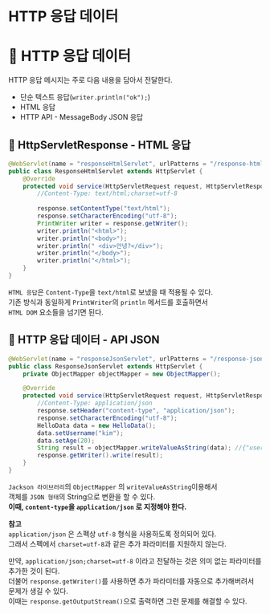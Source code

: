HTTP 응답 데이터
======================   
# 📕 HTTP 응답 데이터   
HTTP 응답 메시지는 주로 다음 내용을 담아서 전달한다.

* 단순 텍스트 응답(`writer.println("ok");`)    
* HTML 응답   
* HTTP API - MessageBody JSON 응답   
   
## 📖 HttpServletResponse - HTML 응답   

```java
@WebServlet(name = "responseHtmlServlet", urlPatterns = "/response-html")
public class ResponseHtmlServlet extends HttpServlet {
    @Override
    protected void service(HttpServletRequest request, HttpServletResponse response) throws ServletException, IOException {
        //Content-Type: text/html;charset=utf-8
        
        response.setContentType("text/html");
        response.setCharacterEncoding("utf-8");
        PrintWriter writer = response.getWriter();
        writer.println("<html>");
        writer.println("<body>");
        writer.println(" <div>안녕?</div>");
        writer.println("</body>");
        writer.println("</html>");
    }
}
```
`HTML 응답`은 `Content-Type`을 `text/html`로 보냈을 때 적용될 수 있다.     
기존 방식과 동일하게 `PrintWriter`의 `println` 메서드를 호출하면서          
`HTML DOM` 요소들을 넘기면 된다.       

## 📖 HTTP 응답 데이터 - API JSON

```java
@WebServlet(name = "responseJsonServlet", urlPatterns = "/response-json")
public class ResponseJsonServlet extends HttpServlet {
    private ObjectMapper objectMapper = new ObjectMapper();

    @Override
    protected void service(HttpServletRequest request, HttpServletResponse response) throws ServletException, IOException {
        //Content-Type: application/json
        response.setHeader("content-type", "application/json");
        response.setCharacterEncoding("utf-8");
        HelloData data = new HelloData();
        data.setUsername("kim");
        data.setAge(20);
        String result = objectMapper.writeValueAsString(data); //{"username":"kim","age":20}
        response.getWriter().write(result);
    }
}
```
`Jackson 라이브러리`의 `ObjectMapper` 의 `writeValueAsString`이용해서       
객체를 `JSON 형태`의 String으로 변환을 할 수 있다.             
**이때, `content-type`을 `application/json` 로 지정해야 한다.**   

**참고**   
`application/json` 은 스펙상 `utf-8` 형식을 사용하도록 정의되어 있다.    
그래서 스펙에서 `charset=utf-8`과 같은 추가 파라미터를 지원하지 않는다.   

만약, `application/json;charset=utf-8` 이라고 전달하는 것은 의미 없는 파라미터를 추가한 것이 된다.    
더불어 `response.getWriter()`를 사용하면 추가 파라미터를 자동으로 추가해버려서 문제가 생길 수 있다.         
이때는 `response.getOutputStream()`으로 출력하면 그런 문제를 해결할 수 있다.    


